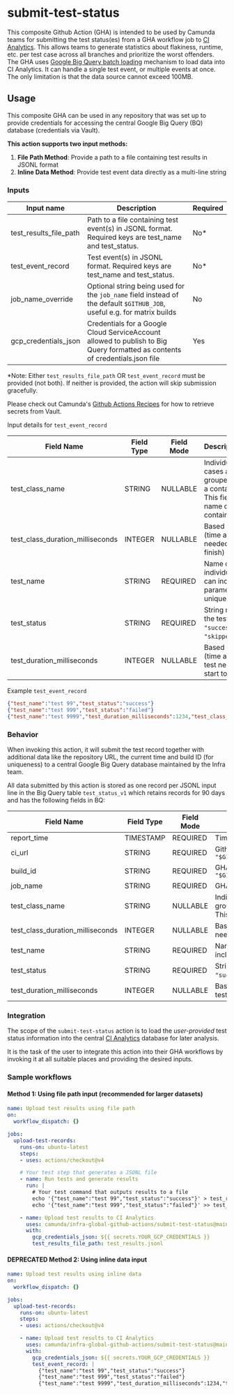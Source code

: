 # submit-test-status

This composite Github Action (GHA) is intended to be used by Camunda teams for submitting the test status(es) from a GHA workflow job to [CI Analytics](https://confluence.camunda.com/display/HAN/CI+Analytics). This allows teams to generate statistics about flakiness, runtime, etc. per test case across all branches and prioritize the worst offenders.
The GHA uses [Google Big Query batch loading](https://cloud.google.com/bigquery/docs/batch-loading-data#bq) mechanism to load data into CI Analytics. It can handle a single test event, or multiple events at once. The only limitation is that the data source cannot exceed 100MB.

## Usage

This composite GHA can be used in any repository that was set up to provide credentials for accessing the central Google Big Query (BQ) database (credentials via Vault).

**This action supports two input methods:**

1. **File Path Method**: Provide a path to a file containing test results in JSONL format
2. **Inline Data Method**: Provide test event data directly as a multi-line string

### Inputs

| Input name               | Description                                        | Required |
|--------------------------|----------------------------------------------------| ---------|
| test_results_file_path   | Path to a file containing test event(s) in JSONL format. Required keys are test_name and test_status. | No* |
| test_event_record        | Test event(s) in JSONL format. Required keys are test_name and test_status. | No* |
| job_name_override        | Optional string being used for the `job_name` field instead of the default `$GITHUB_JOB`, useful e.g. for matrix builds | No |
| gcp_credentials_json     | Credentials for a Google Cloud ServiceAccount allowed to publish to Big Query formatted as contents of credentials.json file | Yes |

*Note: Either `test_results_file_path` OR `test_event_record` must be provided (not both). If neither is provided, the action will skip submission gracefully.

Please check out Camunda's [Github Actions Recipes](https://github.com/camunda/github-actions-recipes#secrets=) for how to retrieve secrets from Vault.

Input details for `test_event_record`

| Field Name                       | Field Type | Field Mode | Description/Purpose |
|----------------------------------|------------|------------|---------------------|
| test_class_name                  | STRING     | NULLABLE   | Individual (unit) test cases are usually grouped together in a container/class. This field holds the name of the container. |
| test_class_duration_milliseconds | INTEGER    | NULLABLE   | Based on user input (time a test class needed from start to finish) |
| test_name                        | STRING     | REQUIRED   | Name of the individual test case, can include parameters for uniqueness |
| test_status                      | STRING     | REQUIRED   | String representing the test status, either `"success"`, `"failed"`, `"skipped"`, `"flaky"` |
| test_duration_milliseconds       | INTEGER    | NULLABLE   | Based on user input (time an individual test needed from start to finish) |

Example `test_event_record`
```json
{"test_name":"test 99","test_status":"success"}
{"test_name":"test 999","test_status":"failed"}
{"test_name":"test 9999","test_duration_milliseconds":1234,"test_class_name":"9","test_status":"flaky"}
```

### Behavior

When invoking this action, it will submit the test record together with additional data like the repository URL, the current time and build ID (for uniqueness) to a central Google Big Query database maintained by the Infra team.

All data submitted by this action is stored as one record per JSONL input line in the Big Query table `test_status_v1` which retains records for 90 days and has the following fields in BQ:

| Field Name                       | Field Type | Field Mode | Description/Purpose |
|----------------------------------|------------|------------|---------------------|
| report_time                      | TIMESTAMP  | REQUIRED   | Time of record submission |
| ci_url                           | STRING     | REQUIRED   | Github repository URL from `"$GITHUB_SERVER_URL/$GITHUB_REPOSITORY"` |
| build_id                         | STRING     | REQUIRED   | GHA workflow run ID from `"$GITHUB_RUN_ID/$GITHUB_RUN_ATTEMPT"` |
| job_name                         | STRING     | REQUIRED   | GHA workflow job ID from `"$GITHUB_JOB"` |
| test_class_name                  | STRING     | NULLABLE   | Individual (unit) test cases are usually grouped together in a container/class. This field holds the name of the container. |
| test_class_duration_milliseconds | INTEGER    | NULLABLE   | Based on user input (time a test class needed from start to finish) |
| test_name                        | STRING     | REQUIRED   | Name of the individual test case, can include parameters for uniqueness |
| test_status                      | STRING     | REQUIRED   | String representing the test status, either `"success"`, `"failed"`, `"skipped"`, `"flaky"` |
| test_duration_milliseconds       | INTEGER    | NULLABLE   | Based on user input (time an individual test needed from start to finish) |


### Integration

The scope of the `submit-test-status` action is to load the  *user-provided* test status information into the central [CI Analytics](https://confluence.camunda.com/display/HAN/CI+Analytics) database for later analysis.

It is the task of the user to integrate this action into their GHA workflows by invoking it at all suitable places and providing the desired inputs.

### Sample workflows

#### Method 1: Using file path input (recommended for larger datasets)

```yaml
name: Upload test results using file path
on:
  workflow_dispatch: {}

jobs:
  upload-test-records:
    runs-on: ubuntu-latest
    steps:
    - uses: actions/checkout@v4

    # Your test step that generates a JSONL file
    - name: Run tests and generate results
      run: |
        # Your test command that outputs results to a file
        echo '{"test_name":"test 99","test_status":"success"}' > test_results.jsonl
        echo '{"test_name":"test 999","test_status":"failed"}' >> test_results.jsonl

    - name: Upload test results to CI Analytics
      uses: camunda/infra-global-github-actions/submit-test-status@main
      with:
        gcp_credentials_json: ${{ secrets.YOUR_GCP_CREDENTIALS }}
        test_results_file_path: test_results.jsonl
```
#### DEPRECATED Method 2: Using inline data input

```yaml
name: Upload test results using inline data
on:
  workflow_dispatch: {}

jobs:
  upload-test-records:
    runs-on: ubuntu-latest
    steps:
    - uses: actions/checkout@v4

    - name: Upload test results to CI Analytics
      uses: camunda/infra-global-github-actions/submit-test-status@main
      with:
        gcp_credentials_json: ${{ secrets.YOUR_GCP_CREDENTIALS }}
        test_event_record: |
          {"test_name":"test 99","test_status":"success"}
          {"test_name":"test 999","test_status":"failed"}
          {"test_name":"test 9999","test_duration_milliseconds":1234,"test_class_name":"9","test_status":"flaky"}
```
